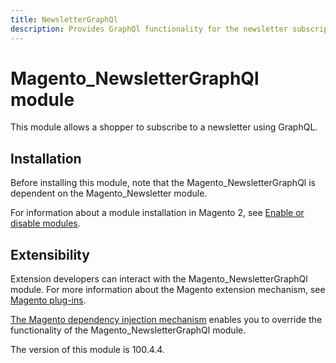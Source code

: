 ```yaml
---
title: NewsletterGraphQl
description: Provides GraphQl functionality for the newsletter subscriptions.
---
```


# Magento_NewsletterGraphQl module

This module allows a shopper to subscribe to a newsletter using GraphQL.

## Installation

Before installing this module, note that the Magento_NewsletterGraphQl is dependent on the Magento_Newsletter module.

For information about a module installation in Magento 2, see [Enable or disable modules](https://experienceleague.adobe.com/docs/commerce-operations/installation-guide/tutorials/manage-modules.html).

## Extensibility

Extension developers can interact with the Magento_NewsletterGraphQl module. For more information about the Magento extension mechanism, see [Magento plug-ins](https://developer.adobe.com/commerce/php/development/components/plugins/).

[The Magento dependency injection mechanism](https://developer.adobe.com/commerce/php/development/components/dependency-injection/) enables you to override the functionality of the Magento_NewsletterGraphQl module.

<InlineAlert slots="text" />
The version of this module is 100.4.4.
